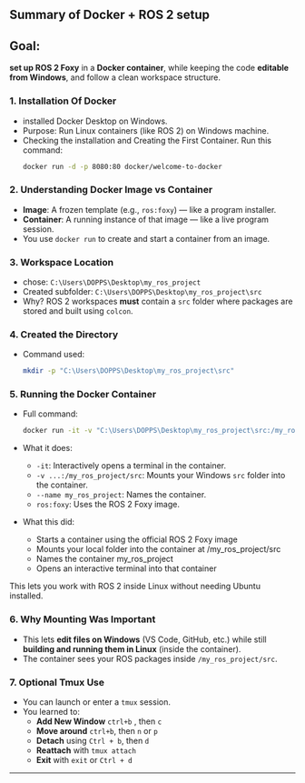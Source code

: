 ## **Summary of Docker + ROS 2 setup**

## Goal:

**set up ROS 2 Foxy** in a **Docker container**, while keeping the code **editable from Windows**, and follow a clean workspace structure.



### 1. **Installation Of Docker**

* installed Docker Desktop on Windows.
* Purpose: Run Linux containers (like ROS 2) on Windows machine.
* Checking the installation and Creating the First Container. Run this command:
   ```bash
  docker run -d -p 8080:80 docker/welcome-to-docker
  ```



### 2. **Understanding Docker Image vs Container**

* **Image**: A frozen template (e.g., `ros:foxy`) — like a program installer.
* **Container**: A running instance of that image — like a live program session.
* You use `docker run` to create and start a container from an image.



### 3. **Workspace Location**

* chose:
  `C:\Users\DOPPS\Desktop\my_ros_project`
* Created subfolder:
  `C:\Users\DOPPS\Desktop\my_ros_project\src`
* Why? ROS 2 workspaces **must** contain a `src` folder where packages are stored and built using `colcon`.



### 4. **Created the Directory**

* Command used:

  ```bash
  mkdir -p "C:\Users\DOPPS\Desktop\my_ros_project\src"
  ```


### 5. **Running the Docker Container**

* Full command:

  ```bash
  docker run -it -v "C:\Users\DOPPS\Desktop\my_ros_project\src:/my_ros_project/src" --name my_ros_project ros:foxy
  ```
* What it does:

  * `-it`: Interactively opens a terminal in the container.
  * `-v ...:/my_ros_project/src`: Mounts your Windows `src` folder into the container.
  * `--name my_ros_project`: Names the container.
  * `ros:foxy`: Uses the ROS 2 Foxy image.

* What this did:

  * Starts a container using the official ROS 2 Foxy image
  * Mounts your local folder into the container at /my_ros_project/src
  * Names the container my_ros_project
  * Opens an interactive terminal into that container

This lets you work with ROS 2 inside Linux without needing Ubuntu installed.  



### 6. **Why Mounting Was Important**

* This lets  **edit files on Windows** (VS Code, GitHub, etc.) while still **building and running them in Linux** (inside the container).
* The container sees your ROS packages inside `/my_ros_project/src`.



### 7. **Optional Tmux Use**

* You can launch or enter a `tmux` session.
* You learned to:
  * **Add New Window** `ctrl+b` , then `c`
  * **Move around** `ctrl+b`, then `n` or `p`
  * **Detach** using `Ctrl + b`, then `d`
  * **Reattach** with `tmux attach`
  * **Exit** with `exit` or `Ctrl + d`

---

